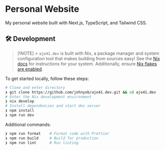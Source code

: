 # Personal Website

My personal website built with Next.js, TypeScript, and Tailwind CSS.

## 🛠️ Development

> [!NOTE] > `ajo41.dev` is built with Nix, a package manager and system configuration tool that makes building from sources easy! See the [Nix docs](https://nixos.org/download/) for instructions for your system. Additionally, ensure [Nix flakes are enabled](https://nixos.wiki/wiki/Flakes#Enable_flakes).

To get started locally, follow these steps:

```bash
# Clone and enter directory
❯ git clone https://github.com/johnyob/ajo41.dev.git && cd ajo41.dev
# Enter the Nix development environment
❯ nix develop
# Install dependencies and start dev server
❯ npm install
❯ npm run dev
```

Additional commands:

```bash
❯ npm run format    # Format code with Prettier
❯ npm run build     # Build for production
❯ npm run lint      # Run linting
```
